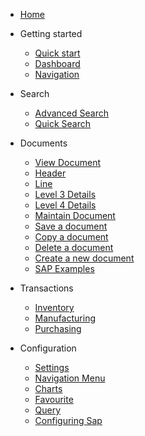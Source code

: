 - [Home](/)

- Getting started

  - [Quick start](/quickstart/)
  - [Dashboard](/dashboard/)
  - [Navigation](/navigation/)
  
- Search
  - [Advanced Search](/search/)
  - [Quick Search](/search/?id=quick-search)

- Documents
  - [View Document](/document/?id=view-document)
   - [Header](/document/?id=header)
   - [Line](/document/?id=line)
   - [Level 3 Details](/document/?id=level-3-details)
   - [Level 4 Details](/document/?id=level-4-details)
  - [Maintain Document](/document/?id=maintain-document)
   - [Save a document](/document/?id=save-a-document)
   - [Copy a document](/document/?id=copy-a-document)
   - [Delete a document](/document/?id=delete-a-document)
   - [Create a new document](/document/?id=create-a-new-document)
  - [SAP Examples](/document/?id=sap-examples)

- Transactions
  - [Inventory](/transaction/?id=inventory-transactions)
  - [Manufacturing](/transaction/?id=manufacturing-transactions)
  - [Purchasing](/transaction/po/)

- Configuration
  - [Settings](/configuration/?id=inventory-transactions) 
  - [Navigation Menu](/configuration/?id=navigation-menu)
  - [Charts](/configuration/?id=charts)
  - [Favourite](/configuration/?id=favourite)
  - [Query](/configuration/?id=query)
  - [Configuring Sap](/configuration/sap/?id=configuring-sap)
